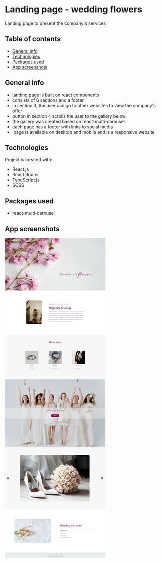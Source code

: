 # Landing page - wedding flowers
Landing page to present the company's services

## Table of contents
- [General info](#general-info)
- [Technologies](#technologies)
- [Packages used](#packages-used)
- [App screenshots](#app-screenshots)

## General info
- landing page is built on react components
- consists of 6 sections and a footer
- in section 3, the user can go to other websites to view the company's offer
- button in section 4 scrolls the user to the gallery below
- the gallery was created based on react-multi-carousel
- each page has a footer with links to social media
- lpage is available on desktop and mobile and is a responsive website

## Technologies
Project is created with:
- React.js
- React Router
- TypeScript.js
- SCSS

## Packages used
- react-multi-carousel

## App screenshots
<img src="./src/img/screenshot.png" alt="app-screenshot">